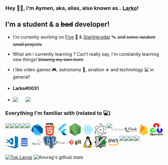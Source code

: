 ### Hey 👋🏼, i'm Aymen, aka, alias, also known as.. [Larko][aymdj]!

## I'm a student & a ~~bad~~ developer!
- I'm currently working on [Five][five] 🤖 & [Starlinkradar][slr] 🛰 ~~and some random small projects~~ 
- What am i currently learning ? Can't really say, i'm constantly learning new things! ~~blowing my own horn~~
- I like video games 🎮, astronomy 🌌, aviation ✈️ and technology 💻 in general!


- #### Larko#0031
- [<img align="left" width="40px" src="https://aymdj.me/favicon.ico"/>][aymdj] 
[<img align="left" width="40px" src="https://cdn.iconscout.com/icon/free/png-256/twitter-1722376-1466162.png"/>][twitter] 




### Everything I'm familiar with (related to 💻)
<p align="left"><img src="https://cdn.jsdelivr.net/npm/programming-languages-logos/src/python/python.png" height="40px" align="left"/>
<img src="https://cdn.jsdelivr.net/npm/programming-languages-logos/src/javascript/javascript.png" height="40px" align="left"/>
<img src="https://cdn.jsdelivr.net/npm/programming-languages-logos/src/typescript/typescript.png" height="40px" align="left"/>
<img src="https://cdn.jsdelivr.net/npm/programming-languages-logos/src/java/java.png" height="40px" align="left"/>
<img src="https://cdn.jsdelivr.net/npm/programming-languages-logos/src/csharp/csharp.png" height="40px" align="left"/>
<img src="https://raw.githubusercontent.com/github/explore/80688e429a7d4ef2fca1e82350fe8e3517d3494d/topics/dart/dart.png" height="40px" align="left"/>
<img src="https://raw.githubusercontent.com/github/explore/80688e429a7d4ef2fca1e82350fe8e3517d3494d/topics/html/html.png" height="40px" align="left"/>
<img src="https://raw.githubusercontent.com/github/explore/cebd63002168a05a6a642f309227eefeccd92950/topics/flutter/flutter.png" height="40px" align="left"/>
<img src="https://raw.githubusercontent.com/github/explore/80688e429a7d4ef2fca1e82350fe8e3517d3494d/topics/nodejs/nodejs.png" height="40px" align="left"/>
<img src="https://raw.githubusercontent.com/github/explore/80688e429a7d4ef2fca1e82350fe8e3517d3494d/topics/react/react.png" height="40px" align="left"/>
<img src="https://raw.githubusercontent.com/github/explore/80688e429a7d4ef2fca1e82350fe8e3517d3494d/topics/electron/electron.png" height="40px" align="left"/>
<img src="https://avatars2.githubusercontent.com/u/33663932?s=200&v=4" height="40px" align="left"/>
<img src="https://raw.githubusercontent.com/github/explore/80688e429a7d4ef2fca1e82350fe8e3517d3494d/topics/express/express.png" height="40px" align="left"/>
<img src="https://raw.githubusercontent.com/github/explore/80688e429a7d4ef2fca1e82350fe8e3517d3494d/topics/flask/flask.png" height="40px" align="left"/>
<img src="https://raw.githubusercontent.com/github/explore/80688e429a7d4ef2fca1e82350fe8e3517d3494d/topics/firebase/firebase.png" height="40px" align="left"/>
<img src="https://raw.githubusercontent.com/github/explore/80688e429a7d4ef2fca1e82350fe8e3517d3494d/topics/opencv/opencv.png" height="40px" align="left"/>
<img src="https://raw.githubusercontent.com/github/explore/80688e429a7d4ef2fca1e82350fe8e3517d3494d/topics/visual-studio-code/visual-studio-code.png" height="40px" align="left"/>
<img src="https://raw.githubusercontent.com/github/explore/80688e429a7d4ef2fca1e82350fe8e3517d3494d/topics/sql/sql.png" height="40px" align="left"/>
<img src="https://raw.githubusercontent.com/github/explore/80688e429a7d4ef2fca1e82350fe8e3517d3494d/topics/mysql/mysql.png" height="40px" align="left"/>
<img src="https://raw.githubusercontent.com/github/explore/80688e429a7d4ef2fca1e82350fe8e3517d3494d/topics/postgresql/postgresql.png" height="40px" align="left"/>
<img src="https://raw.githubusercontent.com/github/explore/80688e429a7d4ef2fca1e82350fe8e3517d3494d/topics/mongodb/mongodb.png" height="40px" align="left"/>
<img src="https://raw.githubusercontent.com/github/explore/80688e429a7d4ef2fca1e82350fe8e3517d3494d/topics/git/git.png" height="40px" align="left"/>
<img src="https://raw.githubusercontent.com/github/explore/80688e429a7d4ef2fca1e82350fe8e3517d3494d/topics/linux/linux.png" height="40px" align="left"/>
<img src="https://raw.githubusercontent.com/github/explore/80688e429a7d4ef2fca1e82350fe8e3517d3494d/topics/vim/vim.png" height="40px" align="left"/>
<img src="https://raw.githubusercontent.com/github/explore/fbceb94436312b6dacde68d122a5b9c7d11f9524/topics/aws/aws.png" height="40px" align="left"/>
<img src="https://avatars0.githubusercontent.com/u/2810941?s=200&v=4" height="40px" align="left"/>
<img src="https://avatars0.githubusercontent.com/u/2854298?s=200&v=4" height="40px" align="left"/>
<img src="https://avatars0.githubusercontent.com/u/3717923?s=200&v=4" height="40px" align="left"/>
<img src="https://avatars3.githubusercontent.com/u/10998651?s=200&v=4" height="40px" align="left"/>
</p>

<br/><br/><br/><br/><br/>

[![Top Langs](https://github-readme-stats.vercel.app/api/top-langs/?username=larkooo&langs_count=8&layout=compact&hide=css,html,lua)](https://github.com/larkooo/github-readme-stats)
![Anurag's github stats](https://github-readme-stats.vercel.app/api?username=larkooo&hide=stars&count_private=true)

[five]: https://github.com/Five-bot
[slr]: https://github.com/Starlinkradar
[aymdj]: https://aymdj.me/
[twitter]: https://twitter.com/aym_dm
